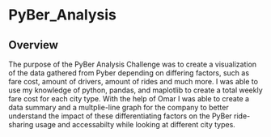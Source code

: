 # PyBer_Analysis
## Overview
The purpose of the PyBer Analysis Challenge was to create a visualization of the data gathered from Pyber depending on differing factors, such as fare cost, amount of drivers, amount of rides and much more. I was able to use my knowledge of python, pandas, and maplotlib to create a total weekly fare cost for each city type. 
 With the help of Omar I was able to create a data summary and a multplie-line graph for the company to better understand the impact of these differentiating factors on the PyBer ride-sharing usage and accessabilty while looking at different city types. 


